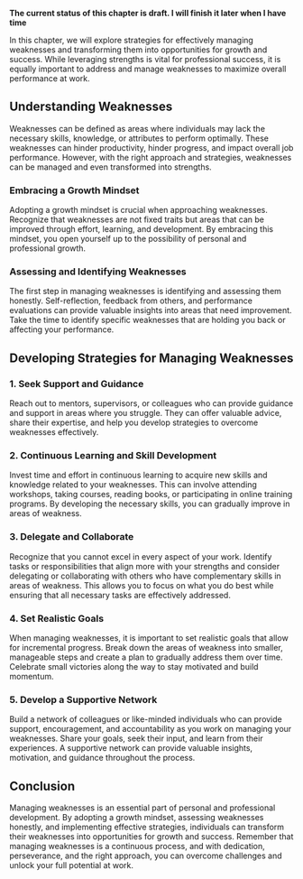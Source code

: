 **The current status of this chapter is draft. I will finish it later when I have time**

In this chapter, we will explore strategies for effectively managing weaknesses and transforming them into opportunities for growth and success. While leveraging strengths is vital for professional success, it is equally important to address and manage weaknesses to maximize overall performance at work.

Understanding Weaknesses
------------------------

Weaknesses can be defined as areas where individuals may lack the necessary skills, knowledge, or attributes to perform optimally. These weaknesses can hinder productivity, hinder progress, and impact overall job performance. However, with the right approach and strategies, weaknesses can be managed and even transformed into strengths.

### Embracing a Growth Mindset

Adopting a growth mindset is crucial when approaching weaknesses. Recognize that weaknesses are not fixed traits but areas that can be improved through effort, learning, and development. By embracing this mindset, you open yourself up to the possibility of personal and professional growth.

### Assessing and Identifying Weaknesses

The first step in managing weaknesses is identifying and assessing them honestly. Self-reflection, feedback from others, and performance evaluations can provide valuable insights into areas that need improvement. Take the time to identify specific weaknesses that are holding you back or affecting your performance.

Developing Strategies for Managing Weaknesses
---------------------------------------------

### 1. Seek Support and Guidance

Reach out to mentors, supervisors, or colleagues who can provide guidance and support in areas where you struggle. They can offer valuable advice, share their expertise, and help you develop strategies to overcome weaknesses effectively.

### 2. Continuous Learning and Skill Development

Invest time and effort in continuous learning to acquire new skills and knowledge related to your weaknesses. This can involve attending workshops, taking courses, reading books, or participating in online training programs. By developing the necessary skills, you can gradually improve in areas of weakness.

### 3. Delegate and Collaborate

Recognize that you cannot excel in every aspect of your work. Identify tasks or responsibilities that align more with your strengths and consider delegating or collaborating with others who have complementary skills in areas of weakness. This allows you to focus on what you do best while ensuring that all necessary tasks are effectively addressed.

### 4. Set Realistic Goals

When managing weaknesses, it is important to set realistic goals that allow for incremental progress. Break down the areas of weakness into smaller, manageable steps and create a plan to gradually address them over time. Celebrate small victories along the way to stay motivated and build momentum.

### 5. Develop a Supportive Network

Build a network of colleagues or like-minded individuals who can provide support, encouragement, and accountability as you work on managing your weaknesses. Share your goals, seek their input, and learn from their experiences. A supportive network can provide valuable insights, motivation, and guidance throughout the process.

Conclusion
----------

Managing weaknesses is an essential part of personal and professional development. By adopting a growth mindset, assessing weaknesses honestly, and implementing effective strategies, individuals can transform their weaknesses into opportunities for growth and success. Remember that managing weaknesses is a continuous process, and with dedication, perseverance, and the right approach, you can overcome challenges and unlock your full potential at work.

